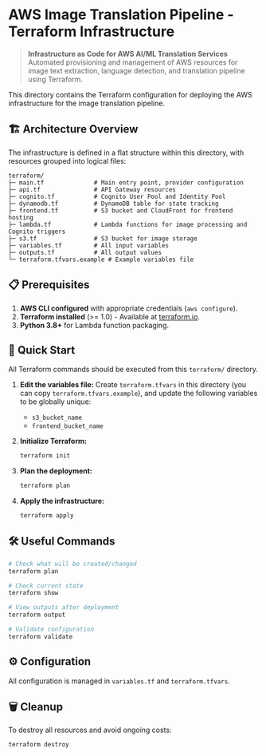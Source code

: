 # AWS Image Translation Pipeline - Terraform Infrastructure

> **Infrastructure as Code for AWS AI/ML Translation Services**
> Automated provisioning and management of AWS resources for image text extraction, language detection, and translation pipeline using Terraform.

This directory contains the Terraform configuration for deploying the AWS infrastructure for the image translation pipeline.

## 🏗️ Architecture Overview

The infrastructure is defined in a flat structure within this directory, with resources grouped into logical files:

```text
terraform/
├─ main.tf              # Main entry point, provider configuration
├─ api.tf               # API Gateway resources
├─ cognito.tf           # Cognito User Pool and Identity Pool
├─ dynamodb.tf          # DynamoDB table for state tracking
├─ frontend.tf          # S3 bucket and CloudFront for frontend hosting
├─ lambda.tf            # Lambda functions for image processing and Cognito triggers
├─ s3.tf                # S3 bucket for image storage
├─ variables.tf         # All input variables
├─ outputs.tf           # All output values
└─ terraform.tfvars.example # Example variables file
```

## 📋 Prerequisites

1. **AWS CLI configured** with appropriate credentials (`aws configure`).
2. **Terraform installed** (>= 1.0) - Available at [terraform.io](https://terraform.io).
3. **Python 3.8+** for Lambda function packaging.

## 🚀 Quick Start

All Terraform commands should be executed from this `terraform/` directory.

1. **Edit the variables file:**
    Create `terraform.tfvars` in this directory (you can copy `terraform.tfvars.example`), and update the following variables to be globally unique:
    - `s3_bucket_name`
    - `frontend_bucket_name`

2. **Initialize Terraform:**

    ```bash
    terraform init
    ```

3. **Plan the deployment:**

    ```bash
    terraform plan
    ```

4. **Apply the infrastructure:**

    ```bash
    terraform apply
    ```

## 🛠️ Useful Commands

```bash
# Check what will be created/changed
terraform plan

# Check current state
terraform show

# View outputs after deployment
terraform output

# Validate configuration
terraform validate
```

## ⚙️ Configuration

All configuration is managed in `variables.tf` and `terraform.tfvars`.

## 🗑️ Cleanup

To destroy all resources and avoid ongoing costs:

```bash
terraform destroy
```

